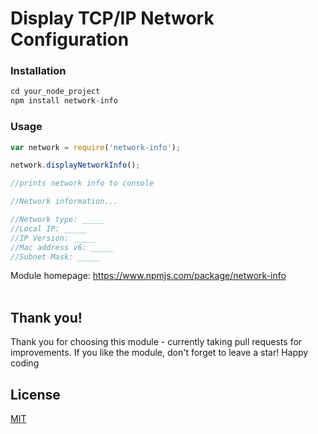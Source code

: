 <h1>Display TCP/IP Network Configuration</h1>

<h3>Installation</h3> 

```javascript 
cd your_node_project
npm install network-info
```

<h3>Usage</h3>

```javascript
var network = require('network-info');

network.displayNetworkInfo();

//prints network info to console

//Network information...

//Network type: _____
//Local IP: _____
//IP Version: _____
//Mac address v6: _____
//Subnet Mask: _____

```


Module homepage: 
https://www.npmjs.com/package/network-info
<br>
<br>
<h2>Thank you!</h2>

Thank you for choosing this module - currently taking pull requests for improvements. If you like the module, don't forget to leave a star! Happy coding

## License
[MIT](https://choosealicense.com/licenses/mit/)
